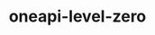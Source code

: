 ---
title: "oneapi-level-zero"
layout: cache
categories: [package, develop]
meta: {"versions": ["1.17.2"], "compilers": ["oneapi@=2024.2.1"], "oss": ["ubuntu22.04"], "platforms": ["linux"], "targets": ["x86_64_v3"], "stacks": ["e4s-oneapi", "root"], "num_specs": 3, "num_specs_by_stack": {"e4s-oneapi": 3, "root": 3}}
spec_details: [{"hash": "lqnlnbyroaj5d53vcnzdurnubrt3mgi5", "compiler": "oneapi@=2024.2.1", "versions": ["1.17.2"], "os": "ubuntu22.04", "platform": "linux", "target": "x86_64_v3", "variants": ["build_system=cmake", "build_type=Release", "generator=make", "~ipo"], "stacks": ["e4s-oneapi", "root"], "size": "-", "tarball": "https://binaries.spack.io/develop/build_cache/linux-ubuntu22.04-x86_64_v3/oneapi-2024.2.1/oneapi-level-zero-1.17.2/linux-ubuntu22.04-x86_64_v3-oneapi-2024.2.1-oneapi-level-zero-1.17.2-lqnlnbyroaj5d53vcnzdurnubrt3mgi5.spack"}, {"hash": "6sbaaj4xmbiow6b2zyez64e4rxu62pv7", "compiler": "oneapi@=2024.2.1", "versions": ["1.17.2"], "os": "ubuntu22.04", "platform": "linux", "target": "x86_64_v3", "variants": ["build_system=cmake", "build_type=Release", "generator=make", "~ipo"], "stacks": ["e4s-oneapi", "root"], "size": "-", "tarball": "https://binaries.spack.io/develop/build_cache/linux-ubuntu22.04-x86_64_v3/oneapi-2024.2.1/oneapi-level-zero-1.17.2/linux-ubuntu22.04-x86_64_v3-oneapi-2024.2.1-oneapi-level-zero-1.17.2-6sbaaj4xmbiow6b2zyez64e4rxu62pv7.spack"}, {"hash": "gyqvqom2x6ld3wvsyxty2y7ovqkikrbn", "compiler": "oneapi@=2024.2.1", "versions": ["1.17.2"], "os": "ubuntu22.04", "platform": "linux", "target": "x86_64_v3", "variants": ["build_system=cmake", "build_type=Release", "generator=make", "~ipo"], "stacks": ["e4s-oneapi", "root"], "size": "-", "tarball": "https://binaries.spack.io/develop/build_cache/linux-ubuntu22.04-x86_64_v3/oneapi-2024.2.1/oneapi-level-zero-1.17.2/linux-ubuntu22.04-x86_64_v3-oneapi-2024.2.1-oneapi-level-zero-1.17.2-gyqvqom2x6ld3wvsyxty2y7ovqkikrbn.spack"}]
---